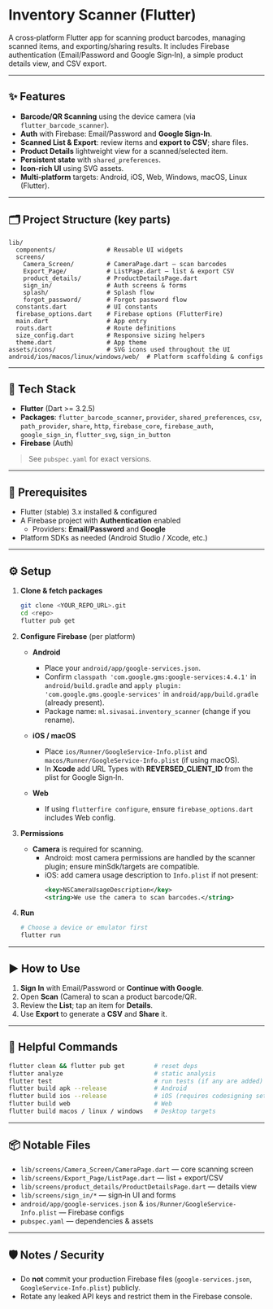 
# Inventory Scanner (Flutter)

A cross‑platform Flutter app for scanning product barcodes, managing scanned items, and exporting/sharing results. It includes Firebase authentication (Email/Password and Google Sign‑In), a simple product details view, and CSV export.

---

## ✨ Features

- **Barcode/QR Scanning** using the device camera (via `flutter_barcode_scanner`).
- **Auth** with Firebase: Email/Password and **Google Sign‑In**.
- **Scanned List & Export**: review items and **export to CSV**; share files.
- **Product Details** lightweight view for a scanned/selected item.
- **Persistent state** with `shared_preferences`.
- **Icon‑rich UI** using SVG assets.
- **Multi‑platform** targets: Android, iOS, Web, Windows, macOS, Linux (Flutter).

---

## 🗂️ Project Structure (key parts)

```
lib/
  components/              # Reusable UI widgets
  screens/
    Camera_Screen/         # CameraPage.dart — scan barcodes
    Export_Page/           # ListPage.dart — list & export CSV
    product_details/       # ProductDetailsPage.dart
    sign_in/               # Auth screens & forms
    splash/                # Splash flow
    forgot_password/       # Forgot password flow
  constants.dart           # UI constants
  firebase_options.dart    # Firebase options (FlutterFire)
  main.dart                # App entry
  routs.dart               # Route definitions
  size_config.dart         # Responsive sizing helpers
  theme.dart               # App theme
assets/icons/              # SVG icons used throughout the UI
android/ios/macos/linux/windows/web/  # Platform scaffolding & configs
```

---

## 🧰 Tech Stack

- **Flutter** (Dart >= 3.2.5)
- **Packages**: `flutter_barcode_scanner`, `provider`, `shared_preferences`, `csv`, `path_provider`, `share`, `http`, `firebase_core`, `firebase_auth`, `google_sign_in`, `flutter_svg`, `sign_in_button`
- **Firebase** (Auth)

> See `pubspec.yaml` for exact versions.

---

## 🔧 Prerequisites

- Flutter (stable) 3.x installed & configured
- A Firebase project with **Authentication** enabled
  - Providers: **Email/Password** and **Google**
- Platform SDKs as needed (Android Studio / Xcode, etc.)

---

## ⚙️ Setup

1. **Clone & fetch packages**
   ```bash
   git clone <YOUR_REPO_URL>.git
   cd <repo>
   flutter pub get
   ```

2. **Configure Firebase** (per platform)

   - **Android**
     - Place your `android/app/google-services.json`.
     - Confirm `classpath 'com.google.gms:google-services:4.4.1'` in `android/build.gradle` and `apply plugin: 'com.google.gms.google-services'` in `android/app/build.gradle` (already present).
     - Package name: `ml.sivasai.inventory_scanner` (change if you rename).

   - **iOS / macOS**
     - Place `ios/Runner/GoogleService-Info.plist` and `macos/Runner/GoogleService-Info.plist` (if using macOS).
     - In **Xcode** add URL Types with **REVERSED_CLIENT_ID** from the plist for Google Sign‑In.

   - **Web**
     - If using `flutterfire configure`, ensure `firebase_options.dart` includes Web config.

3. **Permissions**
   - **Camera** is required for scanning.
     - Android: most camera permissions are handled by the scanner plugin; ensure minSdk/targets are compatible.
     - iOS: add camera usage description to `Info.plist` if not present:
       ```xml
       <key>NSCameraUsageDescription</key>
       <string>We use the camera to scan barcodes.</string>
       ```

4. **Run**
   ```bash
   # Choose a device or emulator first
   flutter run
   ```

---

## ▶️ How to Use

1. **Sign In** with Email/Password or **Continue with Google**.
2. Open **Scan** (Camera) to scan a product barcode/QR.
3. Review the **List**; tap an item for **Details**.
4. Use **Export** to generate a **CSV** and **Share** it.

---

## 🧪 Helpful Commands

```bash
flutter clean && flutter pub get        # reset deps
flutter analyze                         # static analysis
flutter test                            # run tests (if any are added)
flutter build apk --release             # Android
flutter build ios --release             # iOS (requires codesigning setup)
flutter build web                       # Web
flutter build macos / linux / windows   # Desktop targets
```

---

## 📦 Notable Files

- `lib/screens/Camera_Screen/CameraPage.dart` — core scanning screen
- `lib/screens/Export_Page/ListPage.dart` — list + export/CSV
- `lib/screens/product_details/ProductDetailsPage.dart` — details view
- `lib/screens/sign_in/*` — sign‑in UI and forms
- `android/app/google-services.json` & `ios/Runner/GoogleService-Info.plist` — Firebase configs
- `pubspec.yaml` — dependencies & assets

---

## 🛡️ Notes / Security

- Do **not** commit your production Firebase files (`google-services.json`, `GoogleService-Info.plist`) publicly.
- Rotate any leaked API keys and restrict them in the Firebase console.


